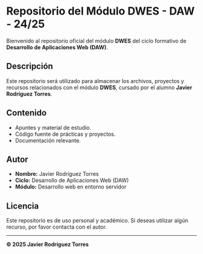 # Repositorio del Módulo DWES - DAW - 24/25

Bienvenido al repositorio oficial del módulo **DWES** del ciclo formativo de **Desarrollo de Aplicaciones Web (DAW)**.

## Descripción
Este repositorio será utilizado para almacenar los archivos, proyectos y recursos relacionados con el módulo **DWES**, cursado por el alumno **Javier Rodríguez Torres**.

## Contenido
- Apuntes y material de estudio.
- Código fuente de prácticas y proyectos.
- Documentación relevante.

## Autor
- **Nombre:** Javier Rodríguez Torres
- **Ciclo:** Desarrollo de Aplicaciones Web (DAW)
- **Módulo:** Desarrollo web en entorno servidor

## Licencia
Este repositorio es de uso personal y académico. Si deseas utilizar algún recurso, por favor contacta con el autor.

---
**© 2025 Javier Rodríguez Torres**

